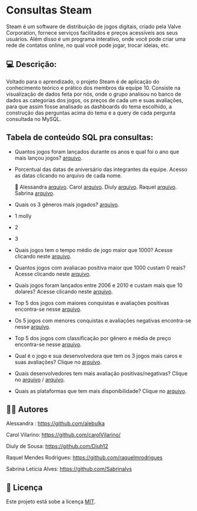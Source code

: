 # Consultas Steam

Steam é um software de distribuição de jogos digitais, criado pela Valve Corporation, fornece serviços facilitados e preços acessíveis aos seus usuários. Além disso é um programa interativo, onde você pode criar uma rede de contatos online, no qual você pode jogar, trocar ideias, etc. 

## 💻 Descrição: 
Voltado para o aprendizado, o projeto Steam é de aplicação do conhecimento teórico e prático dos membros da equipe 10. Consiste na visualização de dados feita por nós, onde o grupo analisou no banco de dados as categorias dos jogos, os preços de cada um e suas avaliações, para que assim fosse analisado as dashboards do tema escolhido, a construção das perguntas acima do tema e a query de cada pergunta consultada no MySQL. 


## Tabela de conteúdo SQL pra consultas:

-  Quantos jogos foram lançados durante os anos e qual foi o ano que mais lançou jogos? [arquivo](https://github.com/CarolVilarino/Steam-DB/blob/b08f96298a4245f299e7709ac59a88ace825a997/Consultas_projetoM3.sql#L7).

- Porcentual das datas de aniversário das integrantes da equipe. Acesso as datas clicando no arquivo de cada nome.

  🔸 Alessandra [arquivo](https://github.com/CarolVilarino/Steam-DB/blob/b08f96298a4245f299e7709ac59a88ace825a997/Consultas_projetoM3.sql#L16).
Carol [arquivo](https://github.com/CarolVilarino/Steam-DB/blob/b08f96298a4245f299e7709ac59a88ace825a997/Consultas_projetoM3.sql#L19).
Diuly [arquivo](https://github.com/CarolVilarino/Steam-DB/blob/b08f96298a4245f299e7709ac59a88ace825a997/Consultas_projetoM3.sql#L22).
Raquel [arquivo](https://github.com/CarolVilarino/Steam-DB/blob/b08f96298a4245f299e7709ac59a88ace825a997/Consultas_projetoM3.sql#L25).
Sabrina [arquivo](https://github.com/CarolVilarino/Steam-DB/blob/b08f96298a4245f299e7709ac59a88ace825a997/Consultas_projetoM3.sql#L28).

- Quais os 3 gêneros mais jogados? [arquivo](https://github.com/CarolVilarino/Steam-DB/blob/b08f96298a4245f299e7709ac59a88ace825a997/Consultas_projetoM3.sql#L36).

- 1 molly
- 2
- 3

- Quais jogos tem o tempo médio de jogo maior que 1000? Acesse clicando neste [arquivo](https://github.com/CarolVilarino/Steam-DB/blob/e65cc0642f460cc8909b56ee7b4b50ca3243b6ff/querys.sql#L3).

- Quantos jogos com avaliacao positiva maior que 1000 custam 0 reais? Acesse clicando neste [arquivo](https://github.com/CarolVilarino/Steam-DB/blob/e65cc0642f460cc8909b56ee7b4b50ca3243b6ff/querys.sql#L7).

-  Quais jogos foram lançados entre 2006 e 2010 e custam mais que 10 dolares? Acesse clicando neste [arquivo](https://github.com/CarolVilarino/Steam-DB/blob/e65cc0642f460cc8909b56ee7b4b50ca3243b6ff/querys.sql#L11).

- Top 5 dos jogos com maiores conquistas e avaliações positivas encontra-se nesse [arquivo](https://github.com/CarolVilarino/Steam-DB/blob/afdc61b5810e11ca2b0777de8187cf82f860a6d8/classificacao.sql#L3).

- Os 5 jogos com menores conquistas e avaliações negativas encontra-se nesse [arquivo](https://github.com/CarolVilarino/Steam-DB/blob/afdc61b5810e11ca2b0777de8187cf82f860a6d8/classificacao.sql#L6).

- Top 5 dos jogos com classificação por gênero e média de preço encontra-se nesse [arquivo](https://github.com/CarolVilarino/Steam-DB/blob/afdc61b5810e11ca2b0777de8187cf82f860a6d8/classificacao.sql#L11).

- Qual é o jogo e sua desenvolvedora que tem os 3 jogos mais caros e suas avaliações? Clique no [arquivo](https://github.com/CarolVilarino/Steam-DB/blob/ba83354f033f4195d95b02d256246dd905e5c6ee/Perguntas-e-consultas-Sabrina.sql#L2).

- Quais desenvolvedores tem mais avaliação positivas/negativas? Clique no [arquivo](https://github.com/CarolVilarino/Steam-DB/blob/ba83354f033f4195d95b02d256246dd905e5c6ee/Perguntas-e-consultas-Sabrina.sql#L5) /
[arquivo](https://github.com/CarolVilarino/Steam-DB/blob/ba83354f033f4195d95b02d256246dd905e5c6ee/Perguntas-e-consultas-Sabrina.sql#L6).

- Quais as plataformas que tem mais disponibilidade? Clique no [arquivo](https://github.com/CarolVilarino/Steam-DB/blob/ba83354f033f4195d95b02d256246dd905e5c6ee/Perguntas-e-consultas-Sabrina.sql#L9).


## 👨‍💻 Autores
Alessandra : https://github.com/alebulka

Carol Vilarino: https://github.com/carolVilarino/

Diuly de Sousa: https://github.com/Diuh12

Raquel Mendes Rodrigues: https://github.com/raquelmrodrigues

Sabrina Leticia Alves: https://github.com/Sabrinalvs

## 📝 Licença

Este projeto está sobe a licença [MIT](./LICENSE).
